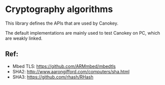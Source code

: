 # Cryptography algorithms

This library defines the APIs that are used by Canokey.

The default implementations are mainly used to test Canokey on PC, which are weakly linked.

## Ref:

- Mbed TLS: https://github.com/ARMmbed/mbedtls
- SHA2: http://www.aarongifford.com/computers/sha.html
- SHA3: https://github.com/rhash/RHash
